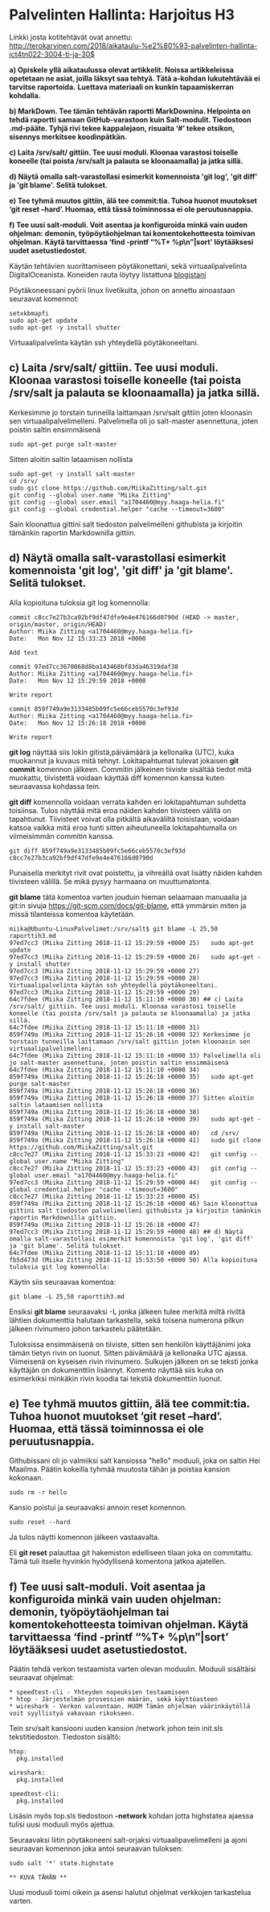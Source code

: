 # Palvelinten Hallinta: Harjoitus H3

Linkki josta kotitehtävät ovat annettu: http://terokarvinen.com/2018/aikataulu-%e2%80%93-palvelinten-hallinta-ict4tn022-3004-ti-ja-30$

**a) Opiskele yllä aikataulussa olevat artikkelit. Noissa artikkeleissa opetetaan ne asiat, joilla läksyt saa tehtyä. Tätä a-kohdan lukutehtävää ei tarvitse raportoida.** 
**Luettava materiaali on kunkin tapaamiskerran kohdalla.**

**b) MarkDown. Tee tämän tehtävän raportti MarkDownina. Helpointa on tehdä raportti samaan GitHub-varastoon kuin Salt-modulit. Tiedostoon .md-pääte.
Tyhjä rivi tekee kappalejaon, risuaita ‘#’ tekee otsikon, sisennys merkitsee koodinpätkän.**

**c) Laita /srv/salt/ gittiin. Tee uusi moduli. Kloonaa varastosi toiselle koneelle (tai poista /srv/salt ja palauta se kloonaamalla) ja jatka sillä.**

**d) Näytä omalla salt-varastollasi esimerkit komennoista 'git log', 'git diff' ja 'git blame'. Selitä tulokset.**

**e) Tee tyhmä muutos gittiin, älä tee commit:tia. Tuhoa huonot muutokset ‘git reset –hard’. Huomaa, että tässä toiminnossa ei ole peruutusnappia.**

**f) Tee uusi salt-moduli. Voit asentaa ja konfiguroida minkä vain uuden ohjelman: demonin, työpöytäohjelman tai komentokehotteesta toimivan ohjelman.
Käytä tarvittaessa ‘find -printf “%T+ %p\n”|sort’ löytääksesi uudet asetustiedostot.**

Käytän tehtävien suorittamiseen pöytäkonettani, sekä virtuaalipalvelinta DigitalOceanista. Koneiden rauta löytyy listattuna [blogistani](https://miikazitting.wordpress.com/2018/10/30/palvelinten-hallinta-viikko-1/)

Pöytäkoneessani pyörii linux livetikulta, johon on annettu ainoastaan seuraavat komennot:

	setxkbmapfi
	sudo apt-get update
	sudo apt-get -y install shutter

Virtuaalipalvelinta käytän ssh yhteydellä pöytäkoneeltani.

## c) Laita /srv/salt/ gittiin. Tee uusi moduli. Kloonaa varastosi toiselle koneelle (tai poista /srv/salt ja palauta se kloonaamalla) ja jatka sillä.

Kerkesimme jo torstain tunneilla laittamaan /srv/salt gittiin joten kloonasin sen virtuaalipalvelimelleni.
Palvelimella oli jo salt-master asennettuna, joten poistin saltin ensimmäisenä
	
	sudo apt-get purge salt-master 

Sitten aloitin saltin lataamisen nollista

	sudo apt-get -y install salt-master
	cd /srv/
	sudo git clone https://github.com/MiikaZitting/salt.git
	git config --global user.name "Miika Zitting"
	git config --global user.email "a1704460@myy.haaga-helia.fi"
	git config --global credential.helper "cache --timeout=3600"
	
Sain kloonattua gittini salt tiedoston palvelimelleni githubista ja kirjoitin tämänkin raportin Markdownilla gittiin.

## d) Näytä omalla salt-varastollasi esimerkit komennoista 'git log', 'git diff' ja 'git blame'. Selitä tulokset.

Alla kopioituna tuloksia git log komennolla: 

	commit c8cc7e27b3ca92bf9df47dfe9e4e476166d0790d (HEAD -> master, origin/master, origin/HEAD)
	Author: Miika Zitting <a1704460@myy.haaga-helia.fi>
	Date:   Mon Nov 12 15:33:23 2018 +0000

	Add text

	commit 97ed7cc3670068d8ba143468bf83da46319daf38
	Author: Miika Zitting <a1704460@myy.haaga-helia.fi>
	Date:   Mon Nov 12 15:29:59 2018 +0000

	Write report

	commit 859f749a9e3133485b09fc5e66ceb5570c3ef93d
	Author: Miika Zitting <a1704460@myy.haaga-helia.fi>
	Date:   Mon Nov 12 15:26:18 2018 +0000

	Write report

**git log** näyttää siis lokin gitistä,päivämäärä ja kellonaika (UTC), kuka muokannut ja kuvaus mitä tehnyt.
Lokitapahtumat tulevat jokaisen **git commit** komennon jälkeen. 
Commitin jälkeinen tiiviste sisältää tiedot mitä muokattu, tiivistettä voidaan käyttää diff komennon kanssa kuten seuraavassa kohdassa tein.

**git diff** komennolla voidaan verrata kahden eri lokitapahtuman suhdetta toisiinsa. Tulos näyttää mitä eroa näiden kahden tiivisteen välillä on tapahtunut.
Tiivisteet voivat olla pitkältä aikaväliltä toisistaan, voidaan katsoa vaikka mitä eroa tunti sitten aiheutuneella lokitapahtumalla on viimeisimmän commitin kanssa. 

	git diff 859f749a9e3133485b09fc5e66ceb5570c3ef93d c8cc7e27b3ca92bf9df47dfe9e4e476166d0790d

Punaisella merkityt rivit ovat poistettu, ja vihreällä ovat lisätty näiden kahden tiivisteen välillä. Se mikä pysyy harmaana
on muuttumatonta.

**git blame** tätä komentoa varten jouduin hieman selaamaan manuaalia ja git:in sivuja https://git-scm.com/docs/git-blame, 
että ymmärsin miten ja missä tilanteissa komentoa käytetään. 

	miika@Ubuntu-LinuxPalvelimet:/srv/salt$ git blame -L 25,50 raporttih3.md
	97ed7cc3 (Miika Zitting 2018-11-12 15:29:59 +0000 25)   sudo apt-get update
	97ed7cc3 (Miika Zitting 2018-11-12 15:29:59 +0000 26)   sudo apt-get -y install shutter
	97ed7cc3 (Miika Zitting 2018-11-12 15:29:59 +0000 27) 
	97ed7cc3 (Miika Zitting 2018-11-12 15:29:59 +0000 28) Virtuaalipalvelinta käytän ssh yhteydellä pöytäkoneeltani.
	97ed7cc3 (Miika Zitting 2018-11-12 15:29:59 +0000 29) 
	64c7fdee (Miika Zitting 2018-11-12 15:11:10 +0000 30) ## c) Laita /srv/salt/ gittiin. Tee uusi moduli. Kloonaa varastosi toiselle koneelle (tai poista /srv/salt ja palauta se kloonaamalla) ja jatka sillä.
	64c7fdee (Miika Zitting 2018-11-12 15:11:10 +0000 31) 
	859f749a (Miika Zitting 2018-11-12 15:26:18 +0000 32) Kerkesimme jo torstain tunneilla laittamaan /srv/salt gittiin joten kloonasin sen virtuaalipalvelimelleni.
	64c7fdee (Miika Zitting 2018-11-12 15:11:10 +0000 33) Palvelimella oli jo salt-master asennettuna, joten poistin saltin ensimmäisenä
	64c7fdee (Miika Zitting 2018-11-12 15:11:10 +0000 34)   
	859f749a (Miika Zitting 2018-11-12 15:26:18 +0000 35)   sudo apt-get purge salt-master 
	859f749a (Miika Zitting 2018-11-12 15:26:18 +0000 36) 
	859f749a (Miika Zitting 2018-11-12 15:26:18 +0000 37) Sitten aloitin saltin lataamisen nollista
	859f749a (Miika Zitting 2018-11-12 15:26:18 +0000 38) 
	859f749a (Miika Zitting 2018-11-12 15:26:18 +0000 39)   sudo apt-get -y install salt-master
	859f749a (Miika Zitting 2018-11-12 15:26:18 +0000 40)   cd /srv/
	859f749a (Miika Zitting 2018-11-12 15:26:18 +0000 41)   sudo git clone https://github.com/MiikaZitting/salt.git
	c8cc7e27 (Miika Zitting 2018-11-12 15:33:23 +0000 42)   git config --global user.name "Miika Zitting"
	c8cc7e27 (Miika Zitting 2018-11-12 15:33:23 +0000 43)   git config --global user.email "a1704460@myy.haaga-helia.fi"
	97ed7cc3 (Miika Zitting 2018-11-12 15:29:59 +0000 44)   git config --global credential.helper "cache --timeout=3600"
	c8cc7e27 (Miika Zitting 2018-11-12 15:33:23 +0000 45)   
	859f749a (Miika Zitting 2018-11-12 15:26:18 +0000 46) Sain kloonattua gittini salt tiedoston palvelimelleni githubista ja kirjoitin tämänkin raportin Markdownilla gittiin.
	859f749a (Miika Zitting 2018-11-12 15:26:18 +0000 47) 
	97ed7cc3 (Miika Zitting 2018-11-12 15:29:59 +0000 48) ## d) Näytä omalla salt-varastollasi esimerkit komennoista 'git log', 'git diff' ja 'git blame'. Selitä tulokset.
	64c7fdee (Miika Zitting 2018-11-12 15:11:10 +0000 49) 
	fb5d473d (Miika Zitting 2018-11-12 15:53:50 +0000 50) Alla kopioituna tuloksia git log komennolla: 

Käytin siis seuraavaa komentoa:

	git blame -L 25,50 raporttih3.md

Ensiksi **git blame** seuraavaksi -L jonka jälkeen tulee merkitä miltä riviltä lähtien dokumenttia halutaan tarkastella,
sekä toisena numerona pilkun jälkeen rivinumero johon tarkastelu päätetään. 

Tuloksissa ensimmäisenä on tiiviste, sitten sen henkilön käyttäjänimi joka tämän tietyn rivin on luonut. Sitten päivämäärä ja kellonaika UTC ajassa.
Viimeisenä on kyseisen rivin rivinumero. Sulkujen jälkeen on se teksti jonka käyttäjän on dokumenttiin lisännyt. 
Komento näyttää siis kuka on esimerkiksi minkäkin rivin koodia tai tekstiä dokumenttiin luonut.

## e) Tee tyhmä muutos gittiin, älä tee commit:tia. Tuhoa huonot muutokset ‘git reset –hard’. Huomaa, että tässä toiminnossa ei ole peruutusnappia.


Githubissani oli jo valmiiksi salt kansiossa "hello" moduuli, joka on saltin Hei Maailma. Päätin kokeilla tyhmää muutosta tähän ja poistaa kansion kokonaan.

	sudo rm -r hello

Kansio poistui ja seuraavaksi annoin reset komennon.

	sudo reset --hard 

Ja tulos näytti komennon jälkeen vastaavalta.


Eli **git reset** palauttaa git hakemiston edelliseen tilaan joka on commitattu. Tämä tuli itselle hyvinkin hyödyllisenä komentona jatkoa ajatellen.

## f) Tee uusi salt-moduli. Voit asentaa ja konfiguroida minkä vain uuden ohjelman: demonin, työpöytäohjelman tai komentokehotteesta toimivan ohjelman. Käytä tarvittaessa ‘find -printf “%T+ %p\n”|sort’ löytääksesi uudet asetustiedostot.

Päätin tehdä verkon testaamista varten olevan moduulin.
Moduuli sisältäisi seuraavat ohjelmat:
	
	* speedtest-cli - Yhteyden nopeuksien testaamiseen
	* htop - Järjestelmän prosessien määrän, sekä käyttöasteen
	* wireshark - Verkon valvontaan. HUOM Tämän ohjelman väärinkäytöllä voit syyllistyä vakavaan rikokseen.

Tein srv/salt kansiooni uuden kansion /network johon tein init.sls tekstitiedoston. Tiedoston sisältö:

	htop:
	  pkg.installed

	wireshark:
	  pkg.installed

	speedtest-cli:
	  pkg.installed

Lisäsin myös top.sls tiedostoon **-network** kohdan jotta highstatea ajaessa tulisi uusi moduuli myös ajettua. 

Seuraavaksi liitin pöytäkoneeni salt-orjaksi virtuaalipavelimelleni ja ajoni seuraavan komennon joka antoi seuraavan tuloksen:
	
	sudo salt '*' state.highstate

	** KUVA TÄHÄN **

Uusi moduuli toimi oikein ja asensi halutut ohjelmat verkkojen tarkastelua varten. 
